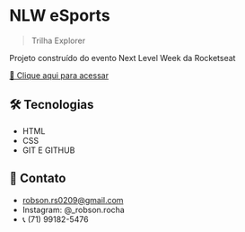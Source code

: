# NLW eSports 

> Trilha Explorer 

Projeto construído do evento Next Level Week da Rocketseat

[🔗 Clique aqui para acessar](https://itsbinho.github.io/NLW/)

## 🛠️ Tecnologias 

- HTML
- CSS
- GIT E GITHUB

## 📱 Contato 
- robson.rs0209@gmail.com
- Instagram: @_robson.rocha
- 📞 (71) 99182-5476
